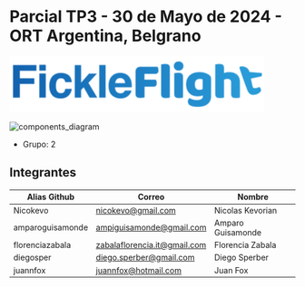 # Parcial TP3 - 30 de Mayo de 2024 - ORT Argentina, Belgrano

![Fickle Flight](img/app.png)

![components_diagram](https://github.com/juannfox/ort-ts4e-be-tp3-parcial/assets/69096087/6d7bb7b1-b71b-4b84-92f3-f34abc73099a)

- Grupo: 2

## Integrantes

|Alias Github|Correo|Nombre|
|----------------|-------------------------------|-----------------------------|
|Nicokevo|nicokevo@gmail.com|Nicolas Kevorian|
|amparoguisamonde|ampiguisamonde@gmail.com|Amparo Guisamonde|
|florenciazabala|zabalaflorencia.it@gmail.com|Florencia Zabala|
|diegosper|diego.sperber@gmail.com|Diego Sperber|
|juannfox|juannfox@hotmail.com|Juan Fox|
